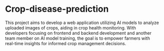 # Crop-disease-prediction
This project aims to develop a web application utilizing AI models to analyze uploaded images of crops, aiding in crop health monitoring. With developers focusing on frontend and backend development and another team member on AI model training, the goal is to empower farmers with real-time insights for informed crop management decisions.
